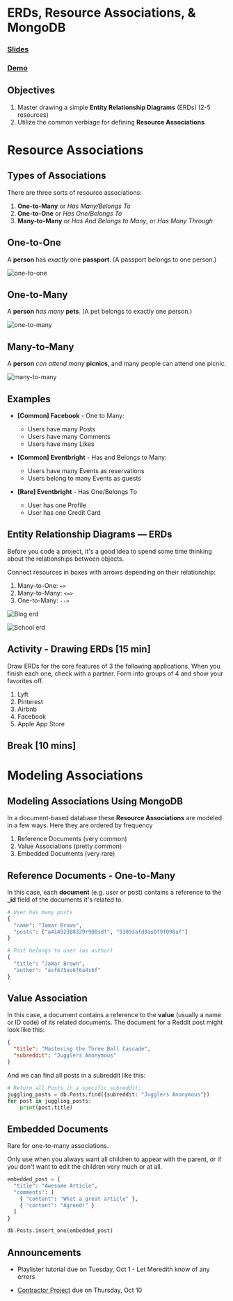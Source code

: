<!-- .slide: data-background="./header.svg" data-background-repeat="none" data-background-size="40% 40%" data-background-position="center 10%" class="header" -->
# ERDs, Resource Associations, & MongoDB

### [Slides](https://make-school-courses.github.io/BEW-1.1-RESTful-and-Resourceful-MVC-Architecture/Slides/09-ERDs-Resource-Associations-and-MongoDB.html ':ignore')
### [Demo](https://github.com/Make-School-Courses/BEW-1.1-RESTful-and-Resourceful-MVC-Architecture/tree/master/Lessons/09-ERDs-Resource-Associations-and-MongoDB/demo)

<!-- > -->

## Objectives

1. Master drawing a simple **Entity Relationship Diagrams** (ERDs) (2-5 resources)
1. Utilize the common verbiage for defining **Resource Associations**

<!-- > -->

# Resource Associations

<!-- v -->

## Types of Associations

There are three sorts of resource associations:

1. **One-to-Many** or *Has Many/Belongs To*
1. **One-to-One** or *Has One/Belongs To*
1. **Many-to-Many** or *Has And Belongs to Many*, or *Has Many Through*

<!-- v -->

## One-to-One

A **person** has _exactly_ one **passport**. (A passport belongs to one person.)

![one-to-one](assets/one-to-one.png)

<!-- v -->

## One-to-Many

A **person** _has many_ **pets**. (A pet belongs to exactly one person.)

![one-to-many](assets/one-to-many.png)

<!-- v -->

## Many-to-Many

A **person** _can attend many_ **picnics**, and many people can attend one picnic.

![many-to-many](assets/many-to-many.png)

<!-- v -->

## Examples

<div class="compact">

* **[Common] Facebook** - One to Many:
    * Users have many Posts
    * Users have many Comments
    * Users have many Likes

* **[Common] Eventbright** - Has and Belongs to Many:
    * Users have many Events as reservations
    * Users belong to many Events as guests

* **[Rare] Eventbright** - Has One/Belongs To
    * User has one Profile
    * User has one Credit Card
</div>

<!-- v -->

## Entity Relationship Diagrams — ERDs

Before you code a project, it's a good idea to spend some time thinking about the relationships between objects.

Connect resources in boxes with arrows depending on their relationship:

1. Many-to-One: `=>`
1. Many-to-Many: `<=>`
1. One-to-Many: `-->`

<!-- v -->

![Blog erd](assets/blog-erd.jpeg)

<!-- v -->

![School erd](assets/school-erd.jpeg)

<!-- v -->

## Activity - Drawing ERDs [15 min]

Draw ERDs for the core features of 3 the following applications. When you finish each one, check with a partner. Form into groups of 4 and show your favorites off.

1. Lyft
1. Pinterest
1. Airbnb
1. Facebook
1. Apple App Store

<!-- > -->


## Break [10 mins]
<!-- .slide: data-background="#087CB8" -->

<!-- > -->

# Modeling Associations

<!-- v -->

## Modeling Associations Using MongoDB

In a document-based database these **Resource Associations** are modeled in a few ways. Here they are ordered by frequency

1. Reference Documents (very common)
2. Value Associations (pretty common)
3. Embedded Documents (very rare)

<!-- v -->

## Reference Documents - One-to-Many

In this case, each **document** (e.g. user or post) contains a reference to the **_id** field of the documents it's related to.

```py
# User has many posts
{
  "name": "Jamar Brown",
  "posts": ["a41492308329r900sdf", "9309safd0as0f9f098af"]
}

# Post belongs to user (as author)
{
  "title": "Jamar Brown",
  "author": "asf675as6f6a4s6f"
}
```

<!-- v -->

## Value Association

In this case, a document contains a reference to the **value** (usually a name or ID code) of its related documents. The document for a Reddit post might look like this:

```json
{
  "title": "Mastering the Three Ball Cascade",
  "subreddit": "Jugglers Anonymous"
}
```

And we can find all posts in a subreddit like this:

```py
# Return all Posts in a specific subreddit:
juggling_posts = db.Posts.find({subreddit: "Jugglers Anonymous"})
for post in juggling_posts:
    print(post.title)
```

<!-- v -->

## Embedded Documents

Rare for one-to-many associations.

Only use when you always want all children to appear with the parent, or if you don't want to edit the children very much or at all.

```py
embedded_post = {
  "title": "Awesome Article",
  "comments": [
    { "content": "What a great article" },
    { "content": "Agreed!" }
  ]
}

db.Posts.insert_one(embedded_post)
```

<!-- > -->

## Announcements

- Playlister tutorial due on Tuesday, Oct 1 - Let Meredith know of any errors

- [Contractor Project](https://docs.google.com/document/d/1C8eOyLBeGMKJ2y50QwLU5tWjNb2JVcpAE4khUBIfm0U/edit) due on Thursday, Oct 10